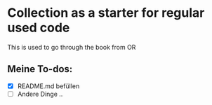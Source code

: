 # Collection as a starter for regular used code
This is used to go through the book from OR

## Meine To-dos:
- [x] README.md befüllen
- [ ] Andere Dinge ..
